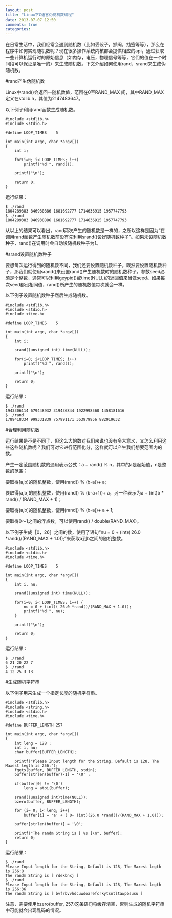```yaml
---
layout: post
title: "Linux下C语言伪随机数编程"
date: 2013-07-07 12:50
comments: true
categories: 
---
```


在日常生活中，我们经常会遇到随机数（比如丢骰子，抓阄，抽签等等），那么在程序中如何实现随机数呢？现在很多操作系统内核都会提供相应的api，通过获取一些计算机运行时的原始信息（如内存，电压，物理信号等等，它们的值在一个时间段可以保证是唯一的）来生成随机数。下文介绍如何使用rand、srand来生成伪随机数。


#rand产生伪随机数

Linux中rand()会返回一随机数值，范围在0至RAND_MAX 间，其中RAND_MAX定义在stdlib.h，其值为2147483647。

以下例子利用rand函数生成随机数。

    #include <stdlib.h>
    #include <stdio.h>

    #define LOOP_TIMES    5

    int main(int argc, char *argv[])
    {
        int i;

        for(i=0; i< LOOP_TIMES; i++)
            printf("%d ", rand());

        printf("\n");

        return 0;
    }

运行结果：

    $ ./rand
    1804289383 846930886 1681692777 1714636915 1957747793 
    $ ./rand
    1804289383 846930886 1681692777 1714636915 1957747793

从以上的结果可以看出，rand两次产生的随机数是一样的，之所以这样是因为“在调用rand函数产生随机数前没有先利用srand()设好随机数种子”。如果未设随机数种子，rand()在调用时会自动设随机数种子为1。

<!--more-->

#srand设置随机数种子

要想每次运行得到的随机数不同，我们还要设置随机数种子。既然要设置随机数种子，那我们就使用srand()来设置rand()产生随机数时的随机数种子。参数seed必须是个整数，通常可以利用geypid()或time(NULL)的返回值来当做seed。如果每次seed都设相同值，rand()所产生的随机数值每次就会一样。

以下例子设置随机数种子然后生成随机数。

    #include <stdlib.h>
    #include <stdio.h>
    #include <time.h>

    #define LOOP_TIMES    5

    int main(int argc, char *argv[])
    {
        int i;

        srand((unsigned int) time(NULL));

        for(i=0; i<LOOP_TIMES; i++)
            printf("%d ", rand());

        printf("\n");

        return 0;
    }

运行结果：

    $ ./rand
    1943306114 679448932 319436844 1922998560 1458181616 
    $ ./rand
    1789418334 999331839 757991171 363979956 882919632 


#合理利用随机数

运行结果是不是不同了，但这么大的数对我们来说也没有多大意义，又怎么利用这些这些随机数呢？我们可对它进行范围化分，这样就可以产生我们想要范围内的数。

产生一定范围随机数的通用表示公式：a + rand() % n，其中的a是起始值，n是整数的范围；

要取得[a,b)的随机整数，使用(rand() % (b-a))+ a;

要取得[a,b]的随机整数，使用(rand() % (b-a+1))+ a，另一种表示为a + (int)b * rand() / (RAND_MAX + 1)；

要取得(a,b]的随机整数，使用(rand() % (b-a))+ a + 1;

要取得0～1之间的浮点数，可以使用rand() / double(RAND_MAX)。

以下例子生成［0，26］之间的数，使用了语句“nu = 0 + (int)( 26.0 *rand()/(RAND_MAX + 1.0));”来获取a到b之间的随机整数。

    #include <stdlib.h>
    #include <stdio.h>
    #include <time.h>

    #define LOOP_TIMES    5

    int main(int argc, char *argv[])
    {
        int i, nu;

        srand((unsigned int) time(NULL));

        for(i=0; i< LOOP_TIMES; i++) {
            nu = 0 + (int)( 26.0 *rand()/(RAND_MAX + 1.0));
            printf("%d ", nu);
        }

        printf("\n");

        return 0;
    }

运行结果：

    $ ./rand
    6 21 20 22 7
    $ ./rand
    4 12 25 3 13


#生成随机字符串

以下例子用来生成一个指定长度的随机字符串。

    #include <stdlib.h>
    #include <string.h>
    #include <stdio.h>
    #include <time.h>

    #define BUFFER_LENGTH 257

    int main(int argc, char *argv[])
    {
        int leng = 128 ;
        int i, nu;
        char buffer[BUFFER_LENGTH];

        printf("Please Input length for the String, Default is 128, The Maxest legth is 256:");
        fgets(buffer, BUFFER_LENGTH, stdin);
        buffer[strlen(buffer)-1] = '\0' ;

        if(buffer[0] != '\0')
            leng = atoi(buffer);

        srand((unsigned int)time(NULL));
        bzero(buffer, BUFFER_LENGTH);

        for (i= 0; i< leng; i++)
            buffer[i] = 'a' + ( 0+ (int)(26.0 *rand()/(RAND_MAX + 1.0)));

        buffer[strlen(buffer)] = '\0';

        printf("The randm String is [ %s ]\n", buffer);
        return 0;
    }

运行结果：

    $ ./rand
    Please Input length for the String, Default is 128, The Maxest legth is 256:8
    The randm String is [ rdekbnxj ]
    $ ./rand
    Please Input length for the String, Default is 128, The Maxest legth is 256:36
    The randm String is [ bvfrbvvhdcuwdoarefcrkytsntltawpbsusu ]

注意，需要使用bzero(buffer, 257)这条语句将缓存清空，否则生成的随机字符串中可能就会出现乱码的情况。